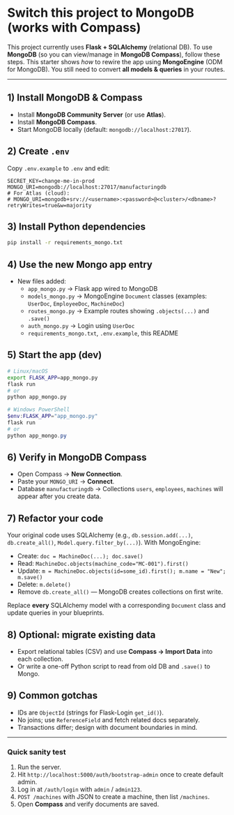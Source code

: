 # Switch this project to MongoDB (works with Compass)

This project currently uses **Flask + SQLAlchemy** (relational DB). To use **MongoDB** (so you can view/manage in **MongoDB Compass**), follow these steps.
This starter shows *how* to rewire the app using **MongoEngine** (ODM for MongoDB). You still need to convert **all models & queries** in your routes.

---

## 1) Install MongoDB & Compass
- Install **MongoDB Community Server** (or use **Atlas**).
- Install **MongoDB Compass**.
- Start MongoDB locally (default: `mongodb://localhost:27017`).

## 2) Create `.env`
Copy `.env.example` to `.env` and edit:
```env
SECRET_KEY=change-me-in-prod
MONGO_URI=mongodb://localhost:27017/manufacturingdb
# For Atlas (cloud):
# MONGO_URI=mongodb+srv://<username>:<password>@<cluster>/<dbname>?retryWrites=true&w=majority
```

## 3) Install Python dependencies
```bash
pip install -r requirements_mongo.txt
```

## 4) Use the new Mongo app entry
- New files added:
  - `app_mongo.py` → Flask app wired to MongoDB
  - `models_mongo.py` → MongoEngine `Document` classes (examples: `UserDoc`, `EmployeeDoc`, `MachineDoc`)
  - `routes_mongo.py` → Example routes showing `.objects(...)` and `.save()`
  - `auth_mongo.py` → Login using `UserDoc`
  - `requirements_mongo.txt`, `.env.example`, this README

## 5) Start the app (dev)
```bash
# Linux/macOS
export FLASK_APP=app_mongo.py
flask run
# or
python app_mongo.py
```
```powershell
# Windows PowerShell
$env:FLASK_APP="app_mongo.py"
flask run
# or
python app_mongo.py
```

## 6) Verify in MongoDB Compass
- Open Compass → **New Connection**.
- Paste your `MONGO_URI` → **Connect**.
- Database `manufacturingdb` → Collections `users`, `employees`, `machines` will appear after you create data.

## 7) Refactor your code
Your original code uses SQLAlchemy (e.g., `db.session.add(...)`, `db.create_all()`, `Model.query.filter_by(...)`).
With MongoEngine:
- Create: `doc = MachineDoc(...); doc.save()`
- Read: `MachineDoc.objects(machine_code="MC-001").first()`
- Update: `m = MachineDoc.objects(id=some_id).first(); m.name = "New"; m.save()`
- Delete: `m.delete()`
- Remove `db.create_all()` — MongoDB creates collections on first write.

Replace **every** SQLAlchemy model with a corresponding `Document` class and update queries in your blueprints.

## 8) Optional: migrate existing data
- Export relational tables (CSV) and use **Compass → Import Data** into each collection.
- Or write a one-off Python script to read from old DB and `.save()` to Mongo.

## 9) Common gotchas
- IDs are `ObjectId` (strings for Flask-Login `get_id()`).
- No joins; use `ReferenceField` and fetch related docs separately.
- Transactions differ; design with document boundaries in mind.

---

### Quick sanity test
1. Run the server.
2. Hit `http://localhost:5000/auth/bootstrap-admin` once to create default admin.
3. Log in at `/auth/login` with `admin` / `admin123`.
4. `POST /machines` with JSON to create a machine, then list `/machines`.
5. Open **Compass** and verify documents are saved.